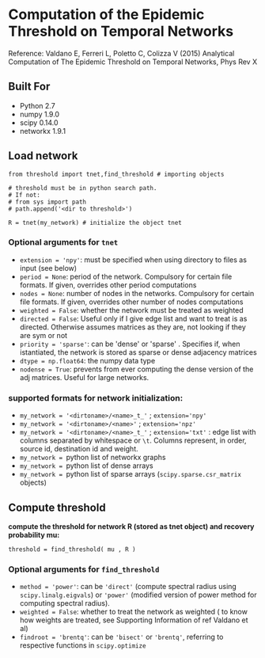 # Computation of the Epidemic Threshold on Temporal Networks

Reference: Valdano E, Ferreri L, Poletto C, Colizza V (2015) Analytical Computation of The Epidemic Threshold on Temporal Networks, Phys Rev X

## Built For
- Python 2.7
- numpy 1.9.0
- scipy 0.14.0
- networkx 1.9.1

## Load network

```
from threshold import tnet,find_threshold # importing objects

# threshold must be in python search path.
# If not:
# from sys import path
# path.append('<dir to threshold>')

R = tnet(my_network) # initialize the object tnet
```

### Optional arguments for `tnet`

- `extension = 'npy'`: must be specified when using directory to files as input (see below)
- `period = None`: period of the network. Compulsory for certain file formats. If given, overrides other period computations
- `nodes = None`: number of nodes in the networks. Compulsory for certain file formats. If given, overrides other number of nodes computations
- `weighted = False`: whether the network must be treated as weighted
- `directed = False`: Useful only if I give edge list and want to treat is as directed. Otherwise assumes matrices as they are, not looking if they are sym or not
- `priority = 'sparse'`: can be 'dense' or 'sparse' . Specifies if, when istantiated, the network is stored as sparse or dense adjacency matrices
- `dtype = np.float64`: the numpy data type
- `nodense = True`: prevents from ever computing the dense version of the adj matrices. Useful for large networks.

### supported formats for network initialization:
- `my_network = '<dirtoname>/<name>_t_'` ; `extension='npy'`
- `my_network = '<dirtoname>/<name>'` ; `extension='npz'`
- `my_network = '<dirtoname>/<name>_t_'` ; `extension='txt'` : edge list with columns separated by whitespace or `\t`. Columns represent, in order, source id, destination id and weight. 
- `my_network = `python list of networkx graphs
- `my_network = `python list of dense arrays
- `my_network = `python list of sparse arrays (`scipy.sparse.csr_matrix` objects)

## Compute threshold

**compute the threshold for network R (stored as tnet object) and recovery probability mu:**
```
threshold = find_threshold( mu , R )
```

### Optional arguments for `find_threshold`

- `method = 'power'`: can be `'direct'` (compute spectral radius using `scipy.linalg.eigvals`) or `'power'` (modified version of power method for computing spectral radius).
- `weighted = False`: whether to treat the network as weighted ( to know how weights are treated, see Supporting Information of ref Valdano et al)
- `findroot = 'brentq'`: can be `'bisect'` or `'brentq'`, referring to respective functions in `scipy.optimize`
